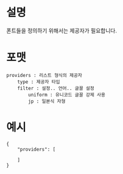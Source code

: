 # 설명
폰트들을 정의하기 위해서는 제공자가 필요합니다.  

# 포맷
```
providers : 리스트 형식의 제공자
    type : 제공자 타입
    filter : 설정.. 언어.. 글꼴 설정
        uniform : 유니코드 글꼴 강제 사용
        jp : 일본식 자형
```

# 예시
```
{
    "providers": [
        
    ]
}
```